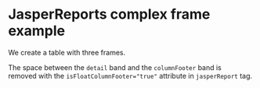 # JasperReports complex frame example

We create a table with three frames. 

The space between the `detail` band and the `columnFooter` band is  
removed with the `isFloatColumnFooter="true"` attribute in `jasperReport` tag.  

